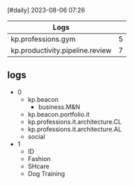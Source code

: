 [#daily]
2023-08-06
07:26

| Logs                            |     |
| ------------------------------- | --- |
| kp.professions.gym              | 5   |
| kp.productivity.pipeline.review | 7   |

## logs
- 0
	- kp.beacon
		- business.M&N
	- kp.beacon.portfolio.it
	- kp.professions.it.architecture.CL
	- kp.professions.it.architecture.AL
	- social
- 1
	- ID
	- Fashion
	- SHcare
	- Dog Training


